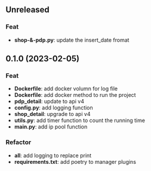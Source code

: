 ## Unreleased

### Feat

- **shop-&-pdp.py**: update the insert_date fromat

## 0.1.0 (2023-02-05)

### Feat

- **Dockerfile**: add docker volumn for log file
- **Dockerfile**: add docker method to run the project
- **pdp_detail**: update to api v4
- **config.py**: add logging function
- **shop_detail**: upgrade to api v4
- **utils.py**: add timer function to count the running time
- **main.py**: add ip pool function

### Refactor

- **all**: add logging to replace print
- **requirements.txt**: add poetry to manager plugins
